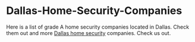 # Dallas-Home-Security-Companies
Here is a list of grade A home security companies located in Dallas. Check them out and more [Dallas home security](http://homesecurity.guide/cities/dallas-texas/) companies. Check us out.
